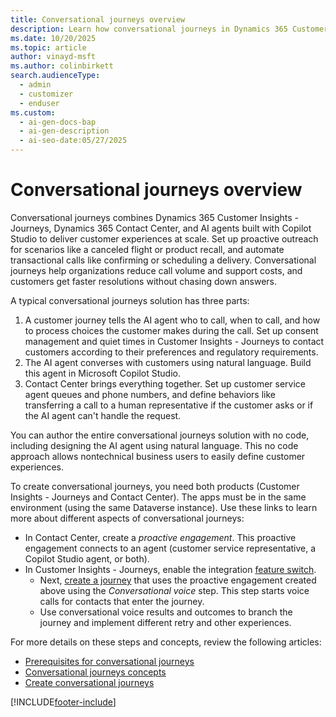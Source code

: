 ```yaml
---
title: Conversational journeys overview
description: Learn how conversational journeys in Dynamics 365 Customer Insights combines AI agents and Contact Center to deliver seamless, automated customer interactions.
ms.date: 10/20/2025
ms.topic: article
author: vinayd-msft
ms.author: colinbirkett
search.audienceType:
  - admin
  - customizer
  - enduser
ms.custom:
  - ai-gen-docs-bap
  - ai-gen-description
  - ai-seo-date:05/27/2025
---
```


# Conversational journeys overview

Conversational journeys combines Dynamics 365 Customer Insights - Journeys, Dynamics 365 Contact Center, and AI agents built with Copilot Studio to deliver customer experiences at scale. Set up proactive outreach for scenarios like a canceled flight or product recall, and automate transactional calls like confirming or scheduling a delivery. Conversational journeys help organizations reduce call volume and support costs, and customers get faster resolutions without chasing down answers.

A typical conversational journeys solution has three parts:

1. A customer journey tells the AI agent who to call, when to call, and how to process choices the customer makes during the call. Set up consent management and quiet times in Customer Insights - Journeys to contact customers according to their preferences and regulatory requirements.
1. The AI agent converses with customers using natural language. Build this agent in Microsoft Copilot Studio.
1. Contact Center brings everything together. Set up customer service agent queues and phone numbers, and define behaviors like transferring a call to a human representative if the customer asks or if the AI agent can't handle the request.

You can author the entire conversational journeys solution with no code, including designing the AI agent using natural language. This no code approach allows nontechnical business users to easily define customer experiences.

To create conversational journeys, you need both products (Customer Insights - Journeys and Contact Center). The apps must be in the same environment (using the same Dataverse instance). Use these links to learn more about different aspects of conversational journeys:

- In Contact Center, create a *proactive engagement*. This proactive engagement connects to an agent (customer service representative, a Copilot Studio agent, or both).
- In Customer Insights - Journeys, enable the integration [feature switch](admin-feature-switches.md#integrations).
    - Next, [create a journey](proactive-engagement-how-to.md) that uses the proactive engagement created above using the *Conversational voice* step. This step starts voice calls for contacts that enter the journey.
    - Use conversational voice results and outcomes to branch the journey and implement different retry and other experiences.

For more details on these steps and concepts, review the following articles:
- [Prerequisites for conversational journeys](conversational-journeys-prerequisites.md)
- [Conversational journeys concepts](proactive-engagement-concepts.md)
- [Create conversational journeys](proactive-engagement-how-to.md)

[!INCLUDE[footer-include](./includes/footer-banner.md)]
